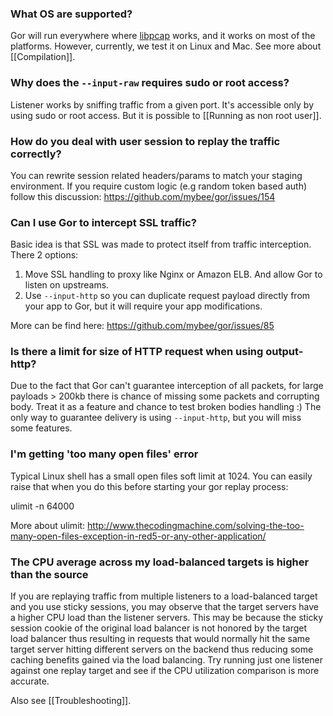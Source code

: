 ### What OS are supported?
Gor will run everywhere where [libpcap](http://www.tcpdump.org/) works, and it works on most of the platforms. However, currently, we test it on Linux and Mac. See more about [[Compilation]].

### Why does the `--input-raw` requires sudo or root access?
Listener works by sniffing traffic from a given port. It's accessible
only by using sudo or root access. But it is possible to [[Running as non root user]].

### How do you deal with user session to replay the traffic correctly?
You can rewrite session related headers/params to match your staging environment. If you require custom logic (e.g random token based auth) follow this discussion: https://github.com/mybee/gor/issues/154

### Can I use Gor to intercept SSL traffic?
Basic idea is that SSL was made to protect itself from traffic interception. There 2 options: 
1. Move SSL handling to proxy like Nginx or Amazon ELB. And allow Gor to listen on upstreams. 
2. Use `--input-http` so you can duplicate request payload directly from your app to Gor, but it will require your app modifications.

More can be find here: https://github.com/mybee/gor/issues/85

### Is there a limit for size of HTTP request when using output-http?
Due to the fact that Gor can't guarantee interception of all packets, for large payloads > 200kb there is chance of missing some packets and corrupting body. Treat it as a feature and chance to test broken bodies handling :)
The only way to guarantee delivery is using `--input-http`, but you will miss some features.

### I'm getting 'too many open files' error
Typical Linux shell has a small open files soft limit at 1024. You can easily raise that when you do this before starting your gor replay process:
  
  ulimit -n 64000

More about ulimit: http://www.thecodingmachine.com/solving-the-too-many-open-files-exception-in-red5-or-any-other-application/

### The CPU average across my load-balanced targets is higher than the source
If you are replaying traffic from multiple listeners to a load-balanced target and you use sticky sessions, you may observe that the target servers have a higher CPU load than the listener servers. This may be because the sticky session cookie of the original load balancer is not honored by the target load balancer thus resulting in requests that would normally hit the same target server hitting different servers on the backend thus reducing some caching benefits gained via the load balancing.  Try running just one listener against one replay target and see if the CPU utilization comparison is more accurate.

Also see [[Troubleshooting]].